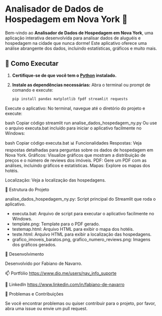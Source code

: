 # Analisador de Dados de Hospedagem em Nova York 🗽

Bem-vindo ao **Analisador de Dados de Hospedagem em Nova York**, uma aplicação interativa desenvolvida para analisar dados de aluguéis e hospedagem na cidade que nunca dorme! Este aplicativo oferece uma análise abrangente dos dados, incluindo estatísticas, gráficos e muito mais.

## 🚀 Como Executar

1. **Certifique-se de que você tem o [Python](https://www.python.org/downloads/) instalado.**

2. **Instale as dependências necessárias:**
   Abra o terminal ou prompt de comando e execute:
   ```bash
   pip install pandas matplotlib fpdf streamlit requests
Execute o aplicativo:
No terminal, navegue até o diretório do projeto e execute:

bash
Copiar código
streamlit run analise_dados_hospedagem_ny.py
Ou use o arquivo executa.bat incluído para iniciar o aplicativo facilmente no Windows:

bash
Copiar código
executa.bat
📊 Funcionalidades
Respostas: Veja respostas detalhadas para perguntas sobre os dados de hospedagem em Nova York.
Gráficos: Visualize gráficos que mostram a distribuição de preços e o número de reviews dos imóveis.
PDF: Gere um PDF com as análises, incluindo gráficos e estatísticas.
Mapas: Explore os mapas dos hotéis.

Localização: Veja a localização das hospedagens.

📁 Estrutura do Projeto

analise_dados_hospedagem_ny.py: Script principal do Streamlit que roda o aplicativo.

- executa.bat: Arquivo de script para executar o aplicativo facilmente no Windows.
- template.png: Template para o PDF gerado.
- testemap.html: Arquivo HTML para exibir o mapa dos hotéis.
- teste.html: Arquivo HTML para exibir a localização das hospedagens.
- grafico_imoveis_baratos.png, grafico_numero_reviews.png: Imagens dos gráficos gerados.

🎨 Desenvolvimento

Desenvolvido por Fabiano de Navarro.

📫 Portfólio https://www.dio.me/users/nav_info_suporte    

🔗 LinkedIn https://www.linkedin.com/in/fabiano-de-navarro


🔧 Problemas e Contribuições

Se você encontrar problemas ou quiser contribuir para o projeto, por favor, abra uma issue ou envie um pull request.
